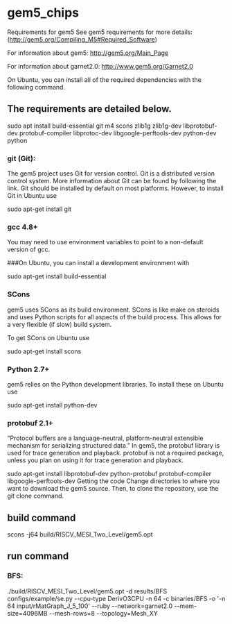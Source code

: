 # gem5_chips

Requirements for gem5
See gem5 requirements for more details: (http://gem5.org/Compiling_M5#Required_Software)

For information about gem5: http://gem5.org/Main_Page

For information about garnet2.0: http://www.gem5.org/Garnet2.0


On Ubuntu, you can install all of the required dependencies with the following command.

The requirements are detailed below.
-------------------------------------

sudo apt install build-essential git m4 scons zlib1g zlib1g-dev libprotobuf-dev protobuf-compiler libprotoc-dev libgoogle-perftools-dev python-dev python


### git (Git):

The gem5 project uses Git for version control. Git is a distributed version control system. More information about Git can be found by following the link. Git should be installed by default on most platforms. However, to install Git in Ubuntu use

sudo apt-get install git

### gcc 4.8+

You may need to use environment variables to point to a non-default version of gcc.

###On Ubuntu, you can install a development environment with

sudo apt-get install build-essential

### SCons
gem5 uses SCons as its build environment. SCons is like make on steroids and uses Python scripts for all aspects of the build process. This allows for a very flexible (if slow) build system.

To get SCons on Ubuntu use

sudo apt-get install scons

### Python 2.7+
gem5 relies on the Python development libraries. To install these on Ubuntu use

sudo apt-get install python-dev

### protobuf 2.1+
“Protocol buffers are a language-neutral, platform-neutral extensible mechanism for serializing structured data.” In gem5, the protobuf library is used for trace generation and playback. protobuf is not a required package, unless you plan on using it for trace generation and playback.

sudo apt-get install libprotobuf-dev python-protobuf protobuf-compiler libgoogle-perftools-dev
Getting the code
Change directories to where you want to download the gem5 source. Then, to clone the repository, use the git clone command.


build command
--------------
scons -j64 build/RISCV_MESI_Two_Level/gem5.opt



run command
--------------
### BFS:

 ./build/RISCV_MESI_Two_Level/gem5.opt -d results/BFS configs/example/se.py --cpu-type DerivO3CPU -n 64 -c binaries/BFS -o '-n 64 input/rMatGraph_J_5_100' --ruby --network=garnet2.0 --mem-size=4096MB --mesh-rows=8 --topology=Mesh_XY
